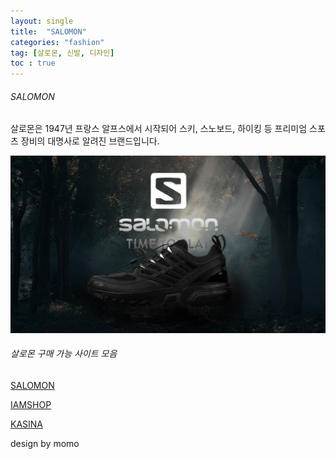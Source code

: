 ```yaml
---
layout: single
title:  "SALOMON"
categories: "fashion"
tag: [살로몬, 신발, 디자인]
toc : true
---
```

###### SALOMON
 살로몬은 1947년 프랑스 알프스에서 시작되어 스키, 스노보드, 하이킹 등 프리미엄 스포츠 장비의 대명사로 알려진 브랜드입니다.

![Alt text](/images/salomon_img1.png "Optional title")

###### 살로몬 구매 가능 사이트 모음

<a href="https://www.salomon.co.kr/shop/main/index.php" target="_blank">SALOMON</a>

<a href="https://iamshop-online.com/" target="_blank">IAMSHOP</a>

<a href="https://www.kasina.co.kr/" target="_blank">KASINA</a>

design by momo
